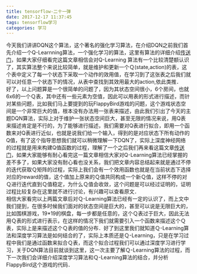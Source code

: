 ```yaml
---
title: tensorflow-二十一弹
date: 2017-12-17 11:37:45
tags: tensorflow学习
categories: 学习
---
```

今天我们讲讲DQN这个算法，这个著名的强化学习算法，在介绍DQN之前我们首先介绍一个Q-Learnning算法，一个强化学习的算法，这里有算法的详细介绍[传送门](http://blog.csdn.net/itplus/article/details/9361915)，如果大家仔细看完这篇文章相信会对Q-Learning 算法有一个比较清楚额认识了，其实算法整个来说比较简单，就是维护和更新一个Ｑ(state,action)的表，这个表中定义了每一个状态下采取一个动作的效用值，在学习到了这张表之后我们就可以对任意一个状态下的情况，从表中查找到其效用最大的action,依此类推．  
好了，以上问题算是一个很简单的问题了，因为其状态空间很小，6个房间，也就6x6的一个Ｑ表，其中还有一些元素为空值，因此可以用表的形式进行描述，而针对某些问题，比如我们马上要提到的玩FlappyBird游戏的问题，这个游戏状态空间是一个非常巨大的值，根本没有办法用一张表来描述，由此我们引出了今天的主题DQN算法，实际上对于维护一张状态空间巨大，甚至无限的情况来说，用Q表来描述肯定是不行的，为了能够进行描述，我们需要对Q表进行拟合，即用一个函数来对Q表进行近似，也就是说我们给一个输入，得到的是对应状态下所有动作的Q值，有了这个指导思想我们就可以稍微理解一下DQN了，实际上深度神经网络的过程就是用来构建Q值函数的过程，理解了一个之后我们再来看这篇文章[传送门](https://zhuanlan.zhihu.com/p/21421729)，如果大家能够有耐心看完这一篇文章相信大家对Q-Learning算法已经掌握的差不多了，如果大家没有耐心看也没关系，我们把文章内容总结起来就是通过不停的迭代获取Ｑ矩阵的过程，实际上我们会有一个效用函数也就是在当前状态下选择对应的reward的值，这个值加上原来的Ｑ值共同构成一个新Ｑ值，这样不停的对Ｑ进行迭代直到Ｑ值稳定，为什么Ｑ值会收敛，这个问题是可以经过证明的，证明过程比较复杂在这里就不进行讨论，有兴趣可以查看原文．  
相信大家看完以上两篇文章后对Ｑ-Learning算法已经有一定的认识了，而上文中我们提到，在很多时候我们面对的状态空间是巨大的，甚至可以说是无限巨大的，比如围棋游戏，19*19的棋盘，每一步都是任意的，这个Ｑ表过于巨大，因此无法用Ｑ表的形式进行表示，在这样的情况下我们就需要引入一个函数来描述这个Ｑ表，实际上是来描述这个Ｑ表的值的分布．好了到这里我们就知道Ｑ-Learning算法和深度学习算法是如何结合的了，实际上本质还是Ｑ-Learning，只是在学习过程中我们是通过函数来拟合Ｑ表，而这个拟合过程我们可以通过深度学习进行学习，关于DQN算法目前就谈到这里，这一次主要了解Ｑ-Learning算法的过程，而下一次我们会详细介绍深度学习算法和Ｑ-Learning算法的结合，并分析FlappyBird这个游戏的代码．
